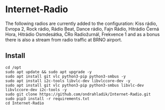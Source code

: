 # Internet-Radio

The following radios are currently added to the configuration: Kiss rádio, Evropa 2, Rock rádio, Rádio Beat, Dance rádio, Fajn Rádio, Hitrádio Černá Hora, Hitrádio Osmdesátka, ČRo Radiožurnál, Frekvence 1 and as a bonus there is also a stream from radio traffic at BRNO airport.

## Install

```console
cd /opt
sudo apt update && sudo apt upgrade -y
sudo apt install git vlc python3-pip python3-smbus -y
sudo apt install i2c-tools libvlc-dev libvlccore-dev -y
sudo apt install git vlc python3-pip python3-smbus libvlc-dev libvlccore-dev i2c-tools -y
sudo git clone https://github.com/ondrahladik/Internet-Radio.git
sudo pip3 install -r requirements.txt
cd Internet-Radio
```